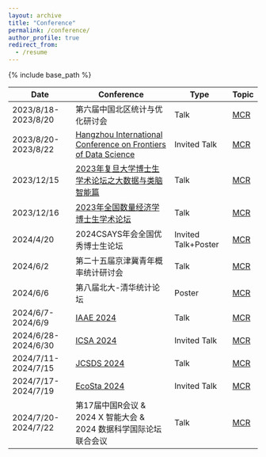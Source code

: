 ```yaml
---
layout: archive
title: "Conference"
permalink: /conference/
author_profile: true
redirect_from:
  - /resume
---
```


{% include base_path %}


|  Date | Conference  | Type  | Topic|
|---|---|---|---|
| 2023/8/18-2023/8/20  |  第六届中国北区统计与优化研讨会 | Talk| [MCR](https://github.com/Shi12056/MCR) |
| 2023/8/20-2023/8/22  |  [Hangzhou International Conference on Frontiers of Data Science](https://www.zjuyh.com/data2023en/rb?language=en-us) | Invited Talk|[MCR](https://github.com/Shi12056/MCR) |
| 2023/12/15  |  [2023年复旦大学博士生学术论坛之大数据与类脑智能篇](https://mp.weixin.qq.com/s/hXQ3Vs9-Hd1E7eLctQ39) | Talk| [MCR](https://github.com/Shi12056/MCR) |
| 2023/12/16  |  [2023年全国数量经济学博士生学术论坛](https://mp.weixin.qq.com/s/hXQ3Vs9-Hd1E7eLctQ39) | Talk| [MCR](https://github.com/Shi12056/MCR) |
| 2024/4/20  |  2024CSAYS年会全国优秀博士生论坛 | Invited Talk+Poster| [MCR](https://github.com/Shi12056/MCR) |
| 2024/6/2| 第二十五届京津冀青年概率统计研讨会 | Talk|[MCR](https://github.com/Shi12056/MCR)|
| 2024/6/6| 第八届北大-清华统计论坛 | Poster|[MCR](https://github.com/Shi12056/MCR)|
| 2024/6/7-2024/6/9| [IAAE 2024](https://conf.xmu.edu.cn/iaae2024/) | Talk |[MCR](https://github.com/Shi12056/MCR)|
| 2024/6/28-2024/6/30| [ICSA 2024](https://www.icsa.org/icsa-2024-china-conference-june-28-30-2024/) | Invited Talk | [MCR](https://github.com/Shi12056/MCR) |
| 2024/7/11-2024/7/15| [JCSDS 2024](https://jcsds2024.scimeeting.cn/cn/web/index/19820_1617490) | Talk |[MCR](https://github.com/Shi12056/MCR) |
| 2024/7/17-2024/7/19| [EcoSta 2024](https://www.cmstatistics.org/EcoSta2024/index.php) | Invited Talk |[MCR](https://github.com/Shi12056/MCR) |
| 2024/7/20-2024/7/22| 第17届中国R会议 & 2024 X 智能大会 & 2024 数据科学国际论坛联合会议 | Talk |[MCR](https://github.com/Shi12056/MCR) |
